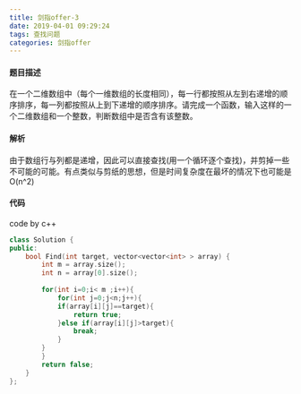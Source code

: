 ```yaml
---
title: 剑指offer-3
date: 2019-04-01 09:29:24
tags: 查找问题
categories: 剑指offer
---
```


#### 题目描述

在一个二维数组中（每个一维数组的长度相同），每一行都按照从左到右递增的顺序排序，每一列都按照从上到下递增的顺序排序。请完成一个函数，输入这样的一个二维数组和一个整数，判断数组中是否含有该整数。 

#### 解析

由于数组行与列都是递增，因此可以直接查找(用一个循环逐个查找)，并剪掉一些不可能的可能。有点类似与剪纸的思想，但是时间复杂度在最坏的情况下也可能是O(n^2)

#### 代码

code by c++

```c++
class Solution {
public:
    bool Find(int target, vector<vector<int> > array) {
        int m = array.size();
        int n = array[0].size();
        
        for(int i=0;i< m ;i++){
            for(int j=0;j<n;j++){
            if(array[i][j]==target){
                return true;
            }else if(array[i][j]>target){
                break;
            }
        }
        }
        return false;
    }
};
```

